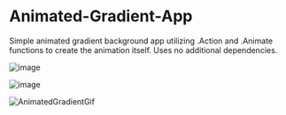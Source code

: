 # Animated-Gradient-App

Simple animated gradient background app utilizing .Action and .Animate functions to create the animation itself.
Uses no additional dependencies.

![image](https://user-images.githubusercontent.com/78628611/171503855-4dfa3c20-e70d-447a-a698-860abb6b8296.png)

![image](https://user-images.githubusercontent.com/78628611/171503884-e3ff6f07-ec09-4ee1-97c1-711d3652c5a8.png)

![AnimatedGradientGif](https://user-images.githubusercontent.com/78628611/171505905-f9d0ab24-fc3a-4aa2-8a4a-825452c59b4e.gif)
